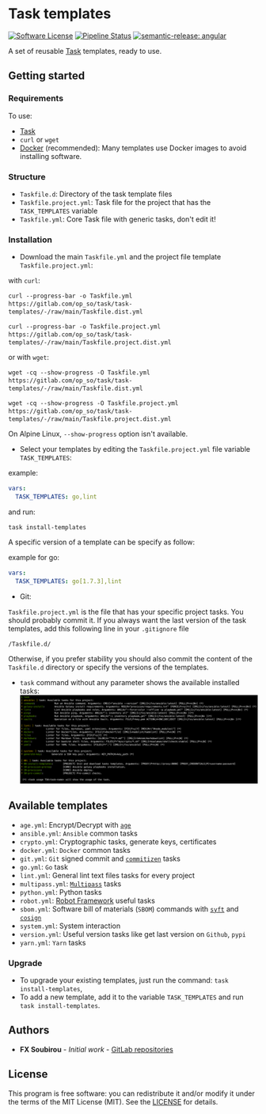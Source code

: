 # Task templates

[![Software License](https://img.shields.io/badge/license-MIT-informational.svg?style=flat)](LICENSE)
[![Pipeline Status](https://gitlab.com/op_so/task/task-templates/badges/main/pipeline.svg)](https://gitlab.com/op_so/task/task-templates/pipelines)
[![semantic-release: angular](https://img.shields.io/badge/semantic--release-angular-e10079?logo=semantic-release)](https://github.com/semantic-release/semantic-release)

A set of reusable [Task](https://taskfile.dev) templates, ready to use.

## Getting started

### Requirements

To use:

* [Task](https://taskfile.dev)
* `curl` or `wget`
* [Docker](https://docs.docker.com/engine/install/) (recommended): Many templates use Docker images to avoid installing software.

### Structure

* `Taskfile.d`: Directory of the task template files
* `Taskfile.project.yml`: Task file for the project that has the `TASK_TEMPLATES` variable
* `Taskfile.yml`: Core Task file with generic tasks, don't edit it!

### Installation

* Download the main `Taskfile.yml` and the project file template `Taskfile.project.yml`:

with `curl`:

```shell
curl --progress-bar -o Taskfile.yml https://gitlab.com/op_so/task/task-templates/-/raw/main/Taskfile.dist.yml
```

```shell
curl --progress-bar -o Taskfile.project.yml https://gitlab.com/op_so/task/task-templates/-/raw/main/Taskfile.project.dist.yml
```

or with `wget`:

```shell
wget -cq --show-progress -O Taskfile.yml https://gitlab.com/op_so/task/task-templates/-/raw/main/Taskfile.dist.yml
```

```shell
wget -cq --show-progress -O Taskfile.project.yml https://gitlab.com/op_so/task/task-templates/-/raw/main/Taskfile.project.dist.yml
```

On Alpine Linux, `--show-progress` option isn't available.

* Select your templates by editing the `Taskfile.project.yml` file variable `TASK_TEMPLATES`:

example:

```yaml
vars:
  TASK_TEMPLATES: go,lint
```

and run:

```shell
task install-templates
```

A specific version of a template can be specify as follow:

example for go:

```yaml
vars:
  TASK_TEMPLATES: go[1.7.3],lint
```

* Git:

`Taskfile.project.yml` is the file that has your specific project tasks. You should probably commit it.
If you always want the last version of the task templates, add this following line in your `.gitignore` file

```shell
/Taskfile.d/
```

Otherwise, if you prefer stability you should also commit the content of the `Taskfile.d` directory or specify the versions of the templates.

* `task` command without any parameter shows the available installed tasks:
![Available tasks](tasks-list.png "Available tasks")

## Available templates

* `age.yml`: Encrypt/Decrypt with [`age`](https://github.com/FiloSottile/age)
* `ansible.yml`: `Ansible` common tasks
* `crypto.yml`: Cryptographic tasks, generate keys, certificates
* `docker.yml`: `Docker` common tasks
* `git.yml`: `Git` signed commit and [`commitizen`](http://commitizen.github.io/cz-cli/) tasks
* `go.yml`: `Go` task
* `lint.yml`: General lint text files tasks for every project
* `multipass.yml`: [`Multipass`](https://multipass.run/) tasks
* `python.yml`: Python tasks
* `robot.yml`: [Robot Framework](https://robotframework.org/) useful tasks
* `sbom.yml`: Software bill of materials (`SBOM`) commands with [`syft`](https://github.com/anchore/syft) and [`cosign`](https://github.com/sigstore/cosign)
* `system.yml`: System interaction
* `version.yml`: Useful version tasks like get last version on `Github`, `pypi`
* `yarn.yml`: `Yarn` tasks

### Upgrade

* To upgrade your existing templates, just run the command: `task install-templates`,
* To add a new template, add it to the variable `TASK_TEMPLATES` and run `task install-templates`.

## Authors

<!-- vale off -->
* **FX Soubirou** - *Initial work* - [GitLab repositories](https://gitlab.com/op_so)
<!-- vale on -->

## License

<!-- vale off -->
This program is free software: you can redistribute it and/or modify it under the terms of the MIT License (MIT). See the [LICENSE](https://opensource.org/licenses/MIT) for details.
<!-- vale on -->
